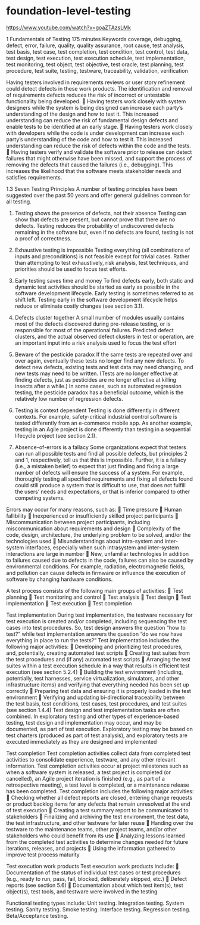 # foundation-level-testing
https://www.youtube.com/watch?v=goaZTAzsLMk

1 Fundamentals of Testing 175 minutes
Keywords
coverage, debugging, defect, error, failure, quality, quality assurance, root cause, test analysis, test basis,
test case, test completion, test condition, test control, test data, test design, test execution, test execution
schedule, test implementation, test monitoring, test object, test objective, test oracle, test planning, test
procedure, test suite, testing, testware, traceability, validation, verification 



Having testers involved in requirements reviews or user story refinement could detect defects in
these work products. The identification and removal of requirements defects reduces the risk of
incorrect or untestable functionality being developed.
 Having testers work closely with system designers while the system is being designed can
increase each party’s understanding of the design and how to test it. This increased
understanding can reduce the risk of fundamental design defects and enable tests to be identified
at an early stage.
 Having testers work closely with developers while the code is under development can increase
each party’s understanding of the code and how to test it. This increased understanding can
reduce the risk of defects within the code and the tests.
 Having testers verify and validate the software prior to release can detect failures that might
otherwise have been missed, and support the process of removing the defects that caused the
failures (i.e., debugging). This increases the likelihood that the software meets stakeholder needs
and satisfies requirements.

1.3 Seven Testing Principles
A number of testing principles have been suggested over the past 50 years and offer general guidelines
common for all testing.
1. Testing shows the presence of defects, not their absence
Testing can show that defects are present, but cannot prove that there are no defects. Testing reduces
the probability of undiscovered defects remaining in the software but, even if no defects are found, testing
is not a proof of correctness.
2. Exhaustive testing is impossible
Testing everything (all combinations of inputs and preconditions) is not feasible except for trivial cases.
Rather than attempting to test exhaustively, risk analysis, test techniques, and priorities should be used to
focus test efforts.
3. Early testing saves time and money
To find defects early, both static and dynamic test activities should be started as early as possible in the
software development lifecycle. Early testing is sometimes referred to as shift left. Testing early in the
software development lifecycle helps reduce or eliminate costly changes (see section 3.1).
4. Defects cluster together
A small number of modules usually contains most of the defects discovered during pre-release testing, or
is responsible for most of the operational failures. Predicted defect clusters, and the actual observed
defect clusters in test or operation, are an important input into a risk analysis used to focus the test effort

5. Beware of the pesticide paradox
If the same tests are repeated over and over again, eventually these tests no longer find any new defects.
To detect new defects, existing tests and test data may need changing, and new tests may need to be
written. (Tests are no longer effective at finding defects, just as pesticides are no longer effective at killing
insects after a while.) In some cases, such as automated regression testing, the pesticide paradox has a
beneficial outcome, which is the relatively low number of regression defects.
6. Testing is context dependent
Testing is done differently in different contexts. For example, safety-critical industrial control software is
tested differently from an e-commerce mobile app. As another example, testing in an Agile project is done
differently than testing in a sequential lifecycle project (see section 2.1).
7. Absence-of-errors is a fallacy
Some organizations expect that testers can run all possible tests and find all possible defects, but
principles 2 and 1, respectively, tell us that this is impossible. Further, it is a fallacy (i.e., a mistaken belief)
to expect that just finding and fixing a large number of defects will ensure the success of a system. For
example, thoroughly testing all specified requirements and fixing all defects found could still produce a
system that is difficult to use, that does not fulfill the users’ needs and expectations, or that is inferior
compared to other competing systems. 


Errors may occur for many reasons, such as:
 Time pressure
 Human fallibility
 Inexperienced or insufficiently skilled project participants
 Miscommunication between project participants, including miscommunication about requirements
and design
 Complexity of the code, design, architecture, the underlying problem to be solved, and/or the
technologies used
 Misunderstandings about intra-system and inter-system interfaces, especially when such intrasystem and inter-system interactions are large in number
 New, unfamiliar technologies
In addition to failures caused due to defects in the code, failures can also be caused by environmental
conditions. For example, radiation, electromagnetic fields, and pollution can cause defects in firmware or
influence the execution of software by changing hardware conditions.



A test process consists of the following main groups of activities:
 Test planning
 Test monitoring and control
 Test analysis
 Test design
 Test implementation
 Test execution
 Test completion


Test implementation
During test implementation, the testware necessary for test execution is created and/or completed,
including sequencing the test cases into test procedures. So, test design answers the question “how to
test?” while test implementation answers the question “do we now have everything in place to run the
tests?”
Test implementation includes the following major activities:
 Developing and prioritizing test procedures, and, potentially, creating automated test scripts
 Creating test suites from the test procedures and (if any) automated test scripts
 Arranging the test suites within a test execution schedule in a way that results in efficient test
execution (see section 5.2.4)
 Building the test environment (including, potentially, test harnesses, service virtualization,
simulators, and other infrastructure items) and verifying that everything needed has been set up
correctly
 Preparing test data and ensuring it is properly loaded in the test environment
 Verifying and updating bi-directional traceability between the test basis, test conditions, test
cases, test procedures, and test suites (see section 1.4.4)
Test design and test implementation tasks are often combined.
In exploratory testing and other types of experience-based testing, test design and implementation may
occur, and may be documented, as part of test execution. Exploratory testing may be based on test
charters (produced as part of test analysis), and exploratory tests are executed immediately as they are
designed and implemented



Test completion
Test completion activities collect data from completed test activities to consolidate experience, testware,
and any other relevant information. Test completion activities occur at project milestones such as when a
software system is released, a test project is completed (or cancelled), an Agile project iteration is
finished (e.g., as part of a retrospective meeting), a test level is completed, or a maintenance release has
been completed.
Test completion includes the following major activities:
 Checking whether all defect reports are closed, entering change requests or product backlog
items for any defects that remain unresolved at the end of test execution
 Creating a test summary report to be communicated to stakeholders
 Finalizing and archiving the test environment, the test data, the test infrastructure, and other
testware for later reuse
 Handing over the testware to the maintenance teams, other project teams, and/or other
stakeholders who could benefit from its use
 Analyzing lessons learned from the completed test activities to determine changes needed for
future iterations, releases, and projects
 Using the information gathered to improve test process maturity 


Test execution work products
Test execution work products include:
 Documentation of the status of individual test cases or test procedures (e.g., ready to run, pass,
fail, blocked, deliberately skipped, etc.)
 Defect reports (see section 5.6)
 Documentation about which test item(s), test object(s), test tools, and testware were involved in
the testing 

Functional testing types include:
Unit testing.
Integration testing.
System testing.
Sanity testing.
Smoke testing.
Interface testing.
Regression testing.
Beta/Acceptance testing.
